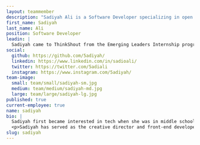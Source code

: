 ```yaml
---
layout: teammember
description: "Sadiyah Ali is a Software Developer specializing in open source development at ThinkShout, a full service digital agency and B-Corp that specializes in nonprofit tech, digital strategy, website development, accessible design, and brand work."
first_name: Sadiyah
last_name: Ali
position: Software Developer
leadin: |
  Sadiyah came to ThinkShout from the Emerging Leaders Internship program. In her short time with us over the summer, we knew she was a natural fit to join our team.
social:
  github: https://github.com/5adiyah/
  linkedin: https://www.linkedin.com/in/sadioali/
  twitter: https://twitter.com/5adiali
  instagram: https://www.instagram.com/5adiyah/
team-image:
  small: team/small/sadiyah-sm.jpg
  medium: team/medium/sadiyah-md.jpg
  large: team/large/sadiyah-lg.jpg
published: true
current-employee: true
name: sadiyah
bio: |
  Sadiyah first became interested in tech when she was in middle school and wanted to start a blog. As a picky child, she didn’t like any of the free themes that the platform offered. So she started researching how to customize the themes to her liking and stumbled onto the world of web development. It was love at first sight. Programming allows her to learn how to approach large and complex problems, grow, and seek innovative solutions.
  <p>Sadiyah has served as the creative director and front-end developer for a local non-profit organization for the past 5 years (Daughters of Eve). There, she built tools that helped the team improve their workflow and allowed them to better serve their target audience. When she’s not focused on leaving a positive impact in the world through coding, she enjoys seasonal activities like hiking, baking, volunteering in her community whenever the opportunity arises.
slug: sadiyah
---
```

